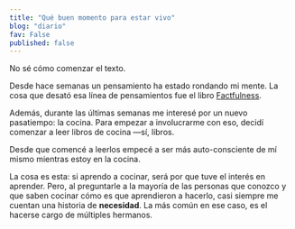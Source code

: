 ```yaml
---
title: "Qué buen momento para estar vivo"
blog: "diario"
fav: False
published: false
---
```


No sé cómo comenzar el texto.

Desde hace semanas un pensamiento ha estado rondando mi mente. La cosa que desató esa línea de pensamientos fue el libro [Factfulness](a).

Además, durante las últimas semanas me interesé por un nuevo pasatiempo: la cocina. Para empezar a involucrarme con eso, decidí comenzar a leer libros de cocina —sí, libros.

Desde que comencé a leerlos empecé a ser más auto-consciente de mí mismo mientras estoy en la cocina. 

La cosa es esta: si aprendo a cocinar, será por que tuve el interés en aprender. Pero, al preguntarle a la mayoría de las personas que conozco y que saben cocinar cómo es que aprendieron a hacerlo, casi siempre me cuentan una historia de **necesidad**. La más común en ese caso, es el hacerse cargo de múltiples hermanos. 